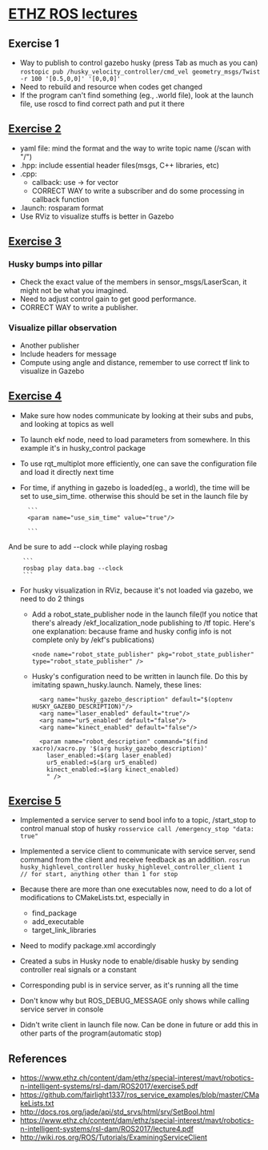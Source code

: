 # [ETHZ ROS lectures](http://www.rsl.ethz.ch/education-students/lectures/ros.html)

## Exercise 1

- Way to publish to control gazebo husky (press Tab as much as you can)
		```
		rostopic pub /husky_velocity_controller/cmd_vel geometry_msgs/Twist -r 100 '[0.5,0,0]' '[0,0,0]'
		```
- Need to rebuild and resource when codes get changed
- If the program can't find something (eg., .world file), look at the launch file, use roscd to find correct path and put it there

## [Exercise 2](https://www.ethz.ch/content/dam/ethz/special-interest/mavt/robotics-n-intelligent-systems/rsl-dam/ROS2017/exercise2.pdf)

- yaml file: mind the format and the way to write topic name (/scan with "/")
- .hpp: include essential header files(msgs, C++ libraries, etc)
- .cpp: 
	- callback: use -> for vector
	- CORRECT WAY to write a subscriber and do some processing in callback function
- .launch: rosparam format
- Use RViz to visualize stuffs is better in Gazebo

## [Exercise 3](https://www.ethz.ch/content/dam/ethz/special-interest/mavt/robotics-n-intelligent-systems/rsl-dam/ROS2017/exercise3.pdf)

### Husky bumps into pillar
- Check the exact value of the members in sensor_msgs/LaserScan, it might not be what you imagined. 
- Need to adjust control gain to get good performance. 
- CORRECT WAY to write a publisher. 

### Visualize pillar observation

- Another publisher
- Include headers for message
- Compute using angle and distance, remember to use correct tf link to visualize in Gazebo

## [Exercise 4](https://www.ethz.ch/content/dam/ethz/special-interest/mavt/robotics-n-intelligent-systems/rsl-dam/ROS2017/exercise4.pdf)

- Make sure how nodes communicate by looking at their subs and pubs, and looking at topics as well
- To launch ekf node, need to load parameters from somewhere. In this example it's in husky_control package
- To use rqt_multiplot more efficiently, one can save the configuration file and load it directly next time
- For time, if anything in gazebo is loaded(eg., a world), the time will be set to use_sim_time. otherwise this should be set in the launch file by 

		```
		<param name="use_sim_time" value="true"/>

		```

And be sure to add --clock while playing rosbag

		```
		rosbag play data.bag --clock
		```

- For husky visualization in RViz, because it's not loaded via gazebo, we need to do 2 things
	- Add a robot_state_publisher node in the launch file(If you notice that there's already /ekf_localization_node publishing to /tf topic. Here's one explanation: because frame and husky config info is not complete only by /ekf's publications)

		```
		<node name="robot_state_publisher" pkg="robot_state_publisher" type="robot_state_publisher" />
		```

	- Husky's configuration need to be written in launch file. Do this by imitating spawn_husky.launch. Namely, these lines: 

		```
		  <arg name="husky_gazebo_description" default="$(optenv HUSKY_GAZEBO_DESCRIPTION)"/>
		  <arg name="laser_enabled" default="true"/>
		  <arg name="ur5_enabled" default="false"/>
		  <arg name="kinect_enabled" default="false"/>
		
		  <param name="robot_description" command="$(find xacro)/xacro.py '$(arg husky_gazebo_description)'
		    laser_enabled:=$(arg laser_enabled)
		    ur5_enabled:=$(arg ur5_enabled)
		    kinect_enabled:=$(arg kinect_enabled)
		    " />
		```

## [Exercise 5](https://www.ethz.ch/content/dam/ethz/special-interest/mavt/robotics-n-intelligent-systems/rsl-dam/ROS2017/exercise5.pdf)

- Implemented a service server to send bool info to a topic, /start_stop to control manual stop of husky
		```
		rosservice call /emergency_stop "data: true"
		```
- Implemented a service client to communicate with service server, send command from the client and receive feedback as an addition. 
		```
		rosrun husky_highlevel_controller husky_highlevel_controller_client 1      // for start, anything other than 1 for stop
		```
- Because there are more than one executables now, need to do a lot of modifications to CMakeLists.txt, especially in 
	- find_package
	- add_executable
	- target\_link\_libraries

- Need to modify package.xml accordingly
- Created a subs in Husky node to enable/disable husky by sending controller real signals or a constant
- Corresponding publ is in service server, as it's running all the time
- Don't know why but ROS\_DEBUG\_MESSAGE only shows while calling service server in console
- Didn't write client in launch file now. Can be done in future or add this in other parts of the program(automatic stop)

## References

- https://www.ethz.ch/content/dam/ethz/special-interest/mavt/robotics-n-intelligent-systems/rsl-dam/ROS2017/exercise5.pdf    
- https://github.com/fairlight1337/ros_service_examples/blob/master/CMakeLists.txt   
- http://docs.ros.org/jade/api/std_srvs/html/srv/SetBool.html   
- https://www.ethz.ch/content/dam/ethz/special-interest/mavt/robotics-n-intelligent-systems/rsl-dam/ROS2017/lecture4.pdf   
- http://wiki.ros.org/ROS/Tutorials/ExaminingServiceClient   



